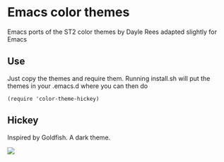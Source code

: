 # Emacs color themes

Emacs ports of the ST2 color themes by Dayle Rees adapted slightly for Emacs

## Use

Just copy the themes and require them. Running install.sh will put the themes in your .emacs.d where you can then do

```elisp
(require 'color-theme-hickey)
```

## Hickey

Inspired by Goldfish. A dark theme.

![](https://raw.github.com/owainlewis/emacs-color-themes/master/previews/preview.png)

